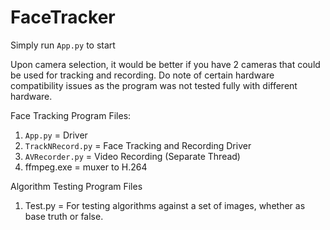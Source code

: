 # FaceTracker
 
Simply run `App.py` to start

Upon camera selection, it would be better if you have 2 cameras that could be used for tracking and recording. Do note of certain hardware compatibility issues as the program was not tested fully with different hardware.

Face Tracking Program Files:
1. `App.py` = Driver
2. `TrackNRecord.py` = Face Tracking and Recording Driver
3. `AVRecorder.py` = Video Recording (Separate Thread)
4. ffmpeg.exe = muxer to H.264

Algorithm Testing Program Files
1. Test.py = For testing algorithms against a set of images, whether as base truth or false.

